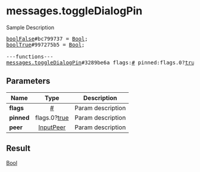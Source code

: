# messages.toggleDialogPin

Sample Description

<pre>
<a href="../constructor/boolFalse.md">boolFalse</a>#bc799737 = <a href="../type/Bool.md">Bool</a>;
<a href="../constructor/boolTrue.md">boolTrue</a>#997275b5 = <a href="../type/Bool.md">Bool</a>;

---functions---
<a href="../method/messages.toggleDialogPin.md">messages.toggleDialogPin</a>#3289be6a flags:<a href="../type/#.md">#</a> pinned:flags.0?<a href="../type/true.md">true</a> peer:<a href="../type/InputPeer.md">InputPeer</a> = <a href="../type/Bool.md">Bool</a>;
</pre>
## Parameters

| Name | Type | Description |
|------|:----:|-------------|
| **flags** | <a href="../type/#.md">#</a> | Param description |
| **pinned** | flags.0?<a href="../type/true.md">true</a> | Param description |
| **peer** | <a href="../type/InputPeer.md">InputPeer</a> | Param description |

## Result

<a href="../type/Bool.md">Bool</a>

